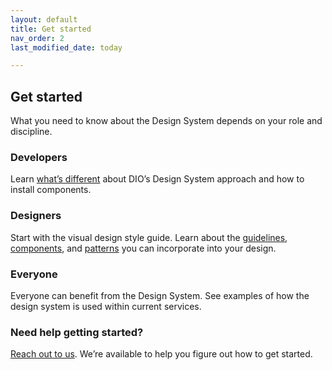 ```yaml
---
layout: default
title: Get started
nav_order: 2
last_modified_date: today

---
```


## Get started
What you need to know about the Design System depends on your role and discipline.

### Developers
Learn [what’s different](#) about DIO’s Design System approach and how to install components.

### Designers
Start with the visual design style guide. Learn about the [guidelines](#), [components](#), and [patterns](#) you can incorporate into your design.

### Everyone
Everyone can benefit from the Design System. See examples of how the design system is used within current services.

### Need help getting started?
[Reach out to us](#). We’re available to help you figure out how to get started.

